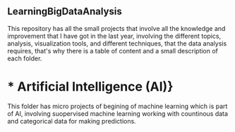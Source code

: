 ## LearningBigDataAnalysis 
This repository has all the small projects that involve all the knowledge and improvement that I have got in the last year, involving the different topics, analysis, visualization tools, and different techniques, that the data analysis requires, that's why there is a table of content and a small description of each folder. 


# * Artificial Intelligence (AI)}

This folder has micro projects of begining of machine learning which is part of AI, involving suopervised machine learning working with countinous data and categorical data for making predictions. 

